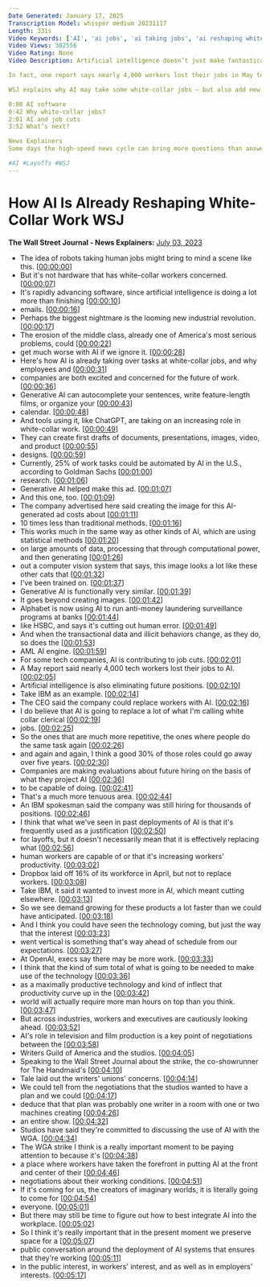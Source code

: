 ```yaml
---
Date Generated: January 17, 2025
Transcription Model: whisper medium 20231117
Length: 331s
Video Keywords: ['AI', 'ai jobs', 'ai taking jobs', 'ai reshaping white-collar work', 'wsj', 'ai jobs eliminated', 'ai', 'artificial intelligence', 'artificial intelligence jobs', 'ai tools', 'generative ai', 'chatgpt', 'industrial revolution', 'white collar jobs', 'blue collar jobs', 'ai product design', 'ai video', 'ai emails', 'ai generated ad cost', 'large language models', 'generative ai jobs', 'hsbc', 'anti money laundering ai', 'ai and job cuts', 'layoffs', 'job cuts', 'tech layoffs', 'ibm ai', 'dropbox layoffs', 'openai', 'ai news', 'bnss']
Video Views: 302556
Video Rating: None
Video Description: Artificial intelligence doesn’t just make fantastical images. For white-collar workers, generative AI like ChatGPT can make jobs easier by creating drafts of documents or presentations. Initial images, video and product designs could be taken over by machine learning tech.

In fact, one report says nearly 4,000 workers lost their jobs in May to AI. Dropbox cut 16% of its workforce in part to invest more in the tech, while IBM sees a future where 30% of clerical work could be taken over by AI. 

WSJ explains why AI may take some white-collar jobs – but also add new ones.

0:00 AI software
0:42 Why white-collar jobs?
2:01 AI and job cuts
3:52 What’s next?

News Explainers
Some days the high-speed news cycle can bring more questions than answers. WSJ’s news explainers break down the day's biggest stories into bite-size pieces to help you make sense of the news.

#AI #Layoffs #WSJ
---
```


# How AI Is Already Reshaping White-Collar Work  WSJ
**The Wall Street Journal - News Explainers:** [July 03, 2023](https://www.youtube.com/watch?v=DVpTpx9Avf0)
*  The idea of robots taking human jobs might bring to mind a scene like this. [[00:00:00](https://www.youtube.com/watch?v=DVpTpx9Avf0&t=0.0s)]
*  But it's not hardware that has white-collar workers concerned. [[00:00:07](https://www.youtube.com/watch?v=DVpTpx9Avf0&t=7.0s)]
*  It's rapidly advancing software, since artificial intelligence is doing a lot more than finishing [[00:00:10](https://www.youtube.com/watch?v=DVpTpx9Avf0&t=10.44s)]
*  emails. [[00:00:16](https://www.youtube.com/watch?v=DVpTpx9Avf0&t=16.28s)]
*  Perhaps the biggest nightmare is the looming new industrial revolution. [[00:00:17](https://www.youtube.com/watch?v=DVpTpx9Avf0&t=17.28s)]
*  The erosion of the middle class, already one of America's most serious problems, could [[00:00:22](https://www.youtube.com/watch?v=DVpTpx9Avf0&t=22.56s)]
*  get much worse with AI if we ignore it. [[00:00:28](https://www.youtube.com/watch?v=DVpTpx9Avf0&t=28.48s)]
*  Here's how AI is already taking over tasks at white-collar jobs, and why employees and [[00:00:31](https://www.youtube.com/watch?v=DVpTpx9Avf0&t=31.16s)]
*  companies are both excited and concerned for the future of work. [[00:00:36](https://www.youtube.com/watch?v=DVpTpx9Avf0&t=36.76s)]
*  Generative AI can autocomplete your sentences, write feature-length films, or organize your [[00:00:43](https://www.youtube.com/watch?v=DVpTpx9Avf0&t=43.64s)]
*  calendar. [[00:00:48](https://www.youtube.com/watch?v=DVpTpx9Avf0&t=48.56s)]
*  And tools using it, like ChatGPT, are taking on an increasing role in white-collar work. [[00:00:49](https://www.youtube.com/watch?v=DVpTpx9Avf0&t=49.8s)]
*  They can create first drafts of documents, presentations, images, video, and product [[00:00:55](https://www.youtube.com/watch?v=DVpTpx9Avf0&t=55.12s)]
*  designs. [[00:00:59](https://www.youtube.com/watch?v=DVpTpx9Avf0&t=59.36s)]
*  Currently, 25% of work tasks could be automated by AI in the U.S., according to Goldman Sachs [[00:01:00](https://www.youtube.com/watch?v=DVpTpx9Avf0&t=60.36s)]
*  research. [[00:01:06](https://www.youtube.com/watch?v=DVpTpx9Avf0&t=66.64s)]
*  Generative AI helped make this ad. [[00:01:07](https://www.youtube.com/watch?v=DVpTpx9Avf0&t=67.64s)]
*  And this one, too. [[00:01:09](https://www.youtube.com/watch?v=DVpTpx9Avf0&t=69.96s)]
*  The company advertised here said creating the image for this AI-generated ad costs about [[00:01:11](https://www.youtube.com/watch?v=DVpTpx9Avf0&t=71.72s)]
*  10 times less than traditional methods. [[00:01:16](https://www.youtube.com/watch?v=DVpTpx9Avf0&t=76.92s)]
*  This works much in the same way as other kinds of AI, which are using statistical methods [[00:01:20](https://www.youtube.com/watch?v=DVpTpx9Avf0&t=80.08s)]
*  on large amounts of data, processing that through computational power, and then generating [[00:01:26](https://www.youtube.com/watch?v=DVpTpx9Avf0&t=86.64s)]
*  out a computer vision system that says, this image looks a lot like these other cats that [[00:01:32](https://www.youtube.com/watch?v=DVpTpx9Avf0&t=92.03999999999999s)]
*  I've been trained on. [[00:01:37](https://www.youtube.com/watch?v=DVpTpx9Avf0&t=97.08s)]
*  Generative AI is functionally very similar. [[00:01:39](https://www.youtube.com/watch?v=DVpTpx9Avf0&t=99.16s)]
*  It goes beyond creating images. [[00:01:42](https://www.youtube.com/watch?v=DVpTpx9Avf0&t=102.0s)]
*  Alphabet is now using AI to run anti-money laundering surveillance programs at banks [[00:01:44](https://www.youtube.com/watch?v=DVpTpx9Avf0&t=104.2s)]
*  like HSBC, and says it's cutting out human error. [[00:01:49](https://www.youtube.com/watch?v=DVpTpx9Avf0&t=109.36s)]
*  And when the transactional data and illicit behaviors change, as they do, so does the [[00:01:53](https://www.youtube.com/watch?v=DVpTpx9Avf0&t=113.48s)]
*  AML AI engine. [[00:01:59](https://www.youtube.com/watch?v=DVpTpx9Avf0&t=119.08s)]
*  For some tech companies, AI is contributing to job cuts. [[00:02:01](https://www.youtube.com/watch?v=DVpTpx9Avf0&t=121.2s)]
*  A May report said nearly 4,000 tech workers lost their jobs to AI. [[00:02:05](https://www.youtube.com/watch?v=DVpTpx9Avf0&t=125.12s)]
*  Artificial intelligence is also eliminating future positions. [[00:02:10](https://www.youtube.com/watch?v=DVpTpx9Avf0&t=130.08s)]
*  Take IBM as an example. [[00:02:14](https://www.youtube.com/watch?v=DVpTpx9Avf0&t=134.28s)]
*  The CEO said the company could replace workers with AI. [[00:02:16](https://www.youtube.com/watch?v=DVpTpx9Avf0&t=136.12s)]
*  I do believe that AI is going to replace a lot of what I'm calling white collar clerical [[00:02:19](https://www.youtube.com/watch?v=DVpTpx9Avf0&t=139.28s)]
*  jobs. [[00:02:25](https://www.youtube.com/watch?v=DVpTpx9Avf0&t=145.04s)]
*  So the ones that are much more repetitive, the ones where people do the same task again [[00:02:26](https://www.youtube.com/watch?v=DVpTpx9Avf0&t=146.12s)]
*  and again and again, I think a good 30% of those roles could go away over five years. [[00:02:30](https://www.youtube.com/watch?v=DVpTpx9Avf0&t=150.26s)]
*  Companies are making evaluations about future hiring on the basis of what they project AI [[00:02:36](https://www.youtube.com/watch?v=DVpTpx9Avf0&t=156.6s)]
*  to be capable of doing. [[00:02:41](https://www.youtube.com/watch?v=DVpTpx9Avf0&t=161.92000000000002s)]
*  That's a much more tenuous area. [[00:02:44](https://www.youtube.com/watch?v=DVpTpx9Avf0&t=164.28s)]
*  An IBM spokesman said the company was still hiring for thousands of positions. [[00:02:46](https://www.youtube.com/watch?v=DVpTpx9Avf0&t=166.28s)]
*  I think that what we've seen in past deployments of AI is that it's frequently used as a justification [[00:02:50](https://www.youtube.com/watch?v=DVpTpx9Avf0&t=170.72s)]
*  for layoffs, but it doesn't necessarily mean that it is effectively replacing what [[00:02:56](https://www.youtube.com/watch?v=DVpTpx9Avf0&t=176.36s)]
*  human workers are capable of or that it's increasing workers' productivity. [[00:03:02](https://www.youtube.com/watch?v=DVpTpx9Avf0&t=182.52s)]
*  Dropbox laid off 16% of its workforce in April, but not to replace workers. [[00:03:08](https://www.youtube.com/watch?v=DVpTpx9Avf0&t=188.08s)]
*  Take IBM, it said it wanted to invest more in AI, which meant cutting elsewhere. [[00:03:13](https://www.youtube.com/watch?v=DVpTpx9Avf0&t=193.14s)]
*  So we see demand growing for these products a lot faster than we could have anticipated. [[00:03:18](https://www.youtube.com/watch?v=DVpTpx9Avf0&t=198.22s)]
*  And I think you could have seen the technology coming, but just the way that the interest [[00:03:23](https://www.youtube.com/watch?v=DVpTpx9Avf0&t=203.54s)]
*  went vertical is something that's way ahead of schedule from our expectations. [[00:03:27](https://www.youtube.com/watch?v=DVpTpx9Avf0&t=207.73999999999998s)]
*  At OpenAI, execs say there may be more work. [[00:03:33](https://www.youtube.com/watch?v=DVpTpx9Avf0&t=213.16s)]
*  I think that the kind of sum total of what is going to be needed to make use of the technology [[00:03:36](https://www.youtube.com/watch?v=DVpTpx9Avf0&t=216.26s)]
*  as a maximally productive technology and kind of inflect that productivity curve up in the [[00:03:42](https://www.youtube.com/watch?v=DVpTpx9Avf0&t=222.82s)]
*  world will actually require more man hours on top than you think. [[00:03:47](https://www.youtube.com/watch?v=DVpTpx9Avf0&t=227.45999999999998s)]
*  But across industries, workers and executives are cautiously looking ahead. [[00:03:52](https://www.youtube.com/watch?v=DVpTpx9Avf0&t=232.89999999999998s)]
*  AI's role in television and film production is a key point of negotiations between the [[00:03:58](https://www.youtube.com/watch?v=DVpTpx9Avf0&t=238.26s)]
*  Writers Guild of America and the studios. [[00:04:05](https://www.youtube.com/watch?v=DVpTpx9Avf0&t=245.29999999999998s)]
*  Speaking to the Wall Street Journal about the strike, the co-showrunner for The Handmaid's [[00:04:10](https://www.youtube.com/watch?v=DVpTpx9Avf0&t=250.26s)]
*  Tale laid out the writers' unions' concerns. [[00:04:14](https://www.youtube.com/watch?v=DVpTpx9Avf0&t=254.17999999999998s)]
*  We could tell from the negotiations that the studios wanted to have a plan and we could [[00:04:17](https://www.youtube.com/watch?v=DVpTpx9Avf0&t=257.94s)]
*  deduce that that plan was probably one writer in a room with one or two machines creating [[00:04:26](https://www.youtube.com/watch?v=DVpTpx9Avf0&t=266.03999999999996s)]
*  an entire show. [[00:04:32](https://www.youtube.com/watch?v=DVpTpx9Avf0&t=272.38s)]
*  Studios have said they're committed to discussing the use of AI with the WGA. [[00:04:34](https://www.youtube.com/watch?v=DVpTpx9Avf0&t=274.26s)]
*  The WGA strike I think is a really important moment to be paying attention to because it's [[00:04:38](https://www.youtube.com/watch?v=DVpTpx9Avf0&t=278.68s)]
*  a place where workers have taken the forefront in putting AI at the front and center of their [[00:04:46](https://www.youtube.com/watch?v=DVpTpx9Avf0&t=286.28000000000003s)]
*  negotiations about their working conditions. [[00:04:51](https://www.youtube.com/watch?v=DVpTpx9Avf0&t=291.84000000000003s)]
*  If it's coming for us, the creators of imaginary worlds, it is literally going to come for [[00:04:54](https://www.youtube.com/watch?v=DVpTpx9Avf0&t=294.64s)]
*  everyone. [[00:05:01](https://www.youtube.com/watch?v=DVpTpx9Avf0&t=301.28000000000003s)]
*  But there may still be time to figure out how to best integrate AI into the workplace. [[00:05:02](https://www.youtube.com/watch?v=DVpTpx9Avf0&t=302.28000000000003s)]
*  So I think it's really important that in the present moment we preserve space for a [[00:05:07](https://www.youtube.com/watch?v=DVpTpx9Avf0&t=307.32s)]
*  public conversation around the deployment of AI systems that ensures that they're working [[00:05:11](https://www.youtube.com/watch?v=DVpTpx9Avf0&t=311.96s)]
*  in the public interest, in workers' interest, and as well as in employers' interests. [[00:05:17](https://www.youtube.com/watch?v=DVpTpx9Avf0&t=317.32s)]
